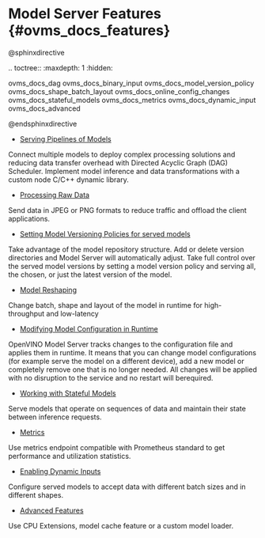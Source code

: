 # Model Server Features {#ovms_docs_features}

@sphinxdirective

.. toctree::
   :maxdepth: 1
   :hidden:

   ovms_docs_dag
   ovms_docs_binary_input
   ovms_docs_model_version_policy
   ovms_docs_shape_batch_layout
   ovms_docs_online_config_changes
   ovms_docs_stateful_models
   ovms_docs_metrics
   ovms_docs_dynamic_input
   ovms_docs_advanced

@endsphinxdirective

- [Serving Pipelines of Models](dag_scheduler.md)

Connect multiple models to deploy complex processing solutions and reducing data transfer overhead with Directed Acyclic Graph (DAG) Scheduler. 
Implement model inference and data transformations with a custom node C/C++ dynamic library.

- [Processing Raw Data](binary_input.md)

Send data in JPEG or PNG formats to reduce traffic and offload the client applications.


- [ Setting Model Versioning Policies for served models ](model_version_policy.md)

Take advantage of the model repository structure. Add or delete version directories and Model Server will automatically adjust. 
Take full control over the served model versions by setting a model version policy and serving all, the chosen, or just the latest version of the model.

- [ Model Reshaping ](shape_batch_size_and_layout.md) 

Change batch, shape and layout of the model in runtime for high-throughput and low-latency


- [ Modifying Model Configuration in Runtime ](online_config_changes.md)

OpenVINO Model Server tracks changes to the configuration file and applies them in runtime. It means that you can change model configurations 
(for example serve the model on a different device), add a new model or completely remove one that is no longer needed. All changes will be applied with no 
disruption to the service and no restart will berequired.

- [ Working with Stateful Models ](stateful_models.md)

Serve models that operate on sequences of data and maintain their state between inference requests.

- [ Metrics ](metrics.md)

Use metrics endpoint compatible with Prometheus standard to get performance and utilization statistics.

- [ Enabling Dynamic Inputs ](dynamic_input.md)

Configure served models to accept data with different batch sizes and in different shapes.

- [ Advanced Features ](advanced_topics.md)

Use CPU Extensions, model cache feature or a custom model loader.